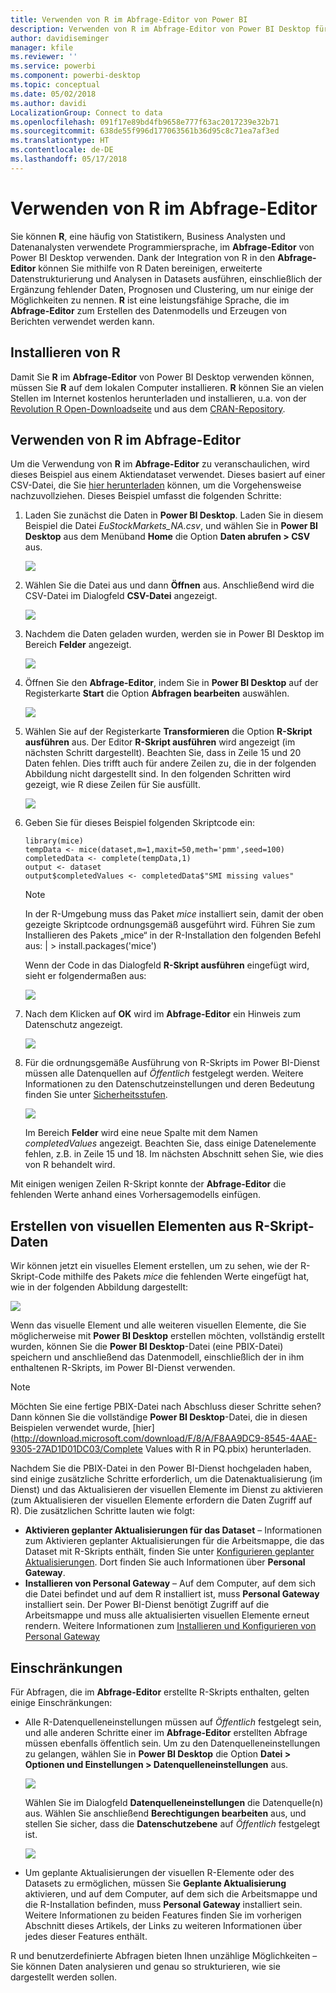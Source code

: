 ```yaml
---
title: Verwenden von R im Abfrage-Editor von Power BI
description: Verwenden von R im Abfrage-Editor von Power BI Desktop für erweiterte Analysen
author: davidiseminger
manager: kfile
ms.reviewer: ''
ms.service: powerbi
ms.component: powerbi-desktop
ms.topic: conceptual
ms.date: 05/02/2018
ms.author: davidi
LocalizationGroup: Connect to data
ms.openlocfilehash: 091f17e89bd4fb9658e777f63ac2017239e32b71
ms.sourcegitcommit: 638de55f996d177063561b36d95c8c71ea7af3ed
ms.translationtype: HT
ms.contentlocale: de-DE
ms.lasthandoff: 05/17/2018
---
```

# <a name="using-r-in-query-editor"></a>Verwenden von R im Abfrage-Editor
Sie können **R**, eine häufig von Statistikern, Business Analysten und Datenanalysten verwendete Programmiersprache, im **Abfrage-Editor** von Power BI Desktop verwenden. Dank der Integration von R in den **Abfrage-Editor** können Sie mithilfe von R Daten bereinigen, erweiterte Datenstrukturierung und Analysen in Datasets ausführen, einschließlich der Ergänzung fehlender Daten, Prognosen und Clustering, um nur einige der Möglichkeiten zu nennen. **R** ist eine leistungsfähige Sprache, die im **Abfrage-Editor** zum Erstellen des Datenmodells und Erzeugen von Berichten verwendet werden kann.

## <a name="installing-r"></a>Installieren von R
Damit Sie **R** im **Abfrage-Editor** von Power BI Desktop verwenden können, müssen Sie **R** auf dem lokalen Computer installieren. **R** können Sie an vielen Stellen im Internet kostenlos herunterladen und installieren, u.a. von der [Revolution R Open-Downloadseite](https://mran.revolutionanalytics.com/download/) und aus dem [CRAN-Repository](https://cran.r-project.org/bin/windows/base/).

## <a name="using-r-in-query-editor"></a>Verwenden von R im Abfrage-Editor
Um die Verwendung von **R** im **Abfrage-Editor** zu veranschaulichen, wird dieses Beispiel aus einem Aktiendataset verwendet. Dieses basiert auf einer CSV-Datei, die Sie [hier herunterladen](http://download.microsoft.com/download/F/8/A/F8AA9DC9-8545-4AAE-9305-27AD1D01DC03/EuStockMarkets_NA.csv) können, um die Vorgehensweise nachzuvollziehen. Dieses Beispiel umfasst die folgenden Schritte:

1. Laden Sie zunächst die Daten in **Power BI Desktop**. Laden Sie in diesem Beispiel die Datei *EuStockMarkets_NA.csv*, und wählen Sie in **Power BI Desktop** aus dem Menüband **Home** die Option **Daten abrufen > CSV** aus.
   
   ![](media/desktop-r-in-query-editor/r-in-query-editor_1.png)
2. Wählen Sie die Datei aus und dann **Öffnen** aus. Anschließend wird die CSV-Datei im Dialogfeld **CSV-Datei** angezeigt.
   
   ![](media/desktop-r-in-query-editor/r-in-query-editor_2.png)
3. Nachdem die Daten geladen wurden, werden sie in Power BI Desktop im Bereich **Felder** angezeigt.
   
   ![](media/desktop-r-in-query-editor/r-in-query-editor_3.png)
4. Öffnen Sie den **Abfrage-Editor**, indem Sie in **Power BI Desktop** auf der Registerkarte **Start** die Option **Abfragen bearbeiten** auswählen.
   
   ![](media/desktop-r-in-query-editor/r-in-query-editor_4.png)
5. Wählen Sie auf der Registerkarte **Transformieren** die Option **R-Skript ausführen** aus. Der Editor **R-Skript ausführen** wird angezeigt (im nächsten Schritt dargestellt). Beachten Sie, dass in Zeile 15 und 20 Daten fehlen. Dies trifft auch für andere Zeilen zu, die in der folgenden Abbildung nicht dargestellt sind. In den folgenden Schritten wird gezeigt, wie R diese Zeilen für Sie ausfüllt.
   
   ![](media/desktop-r-in-query-editor/r-in-query-editor_5d.png)
6. Geben Sie für dieses Beispiel folgenden Skriptcode ein:
   
       library(mice)
       tempData <- mice(dataset,m=1,maxit=50,meth='pmm',seed=100)
       completedData <- complete(tempData,1)
       output <- dataset
       output$completedValues <- completedData$"SMI missing values"
   
   > [!NOTE]
   > In der R-Umgebung muss das Paket *mice* installiert sein, damit der oben gezeigte Skriptcode ordnungsgemäß ausgeführt wird. Führen Sie zum Installieren des Pakets „mice“ in der R-Installation den folgenden Befehl aus: |      > install.packages('mice')
   > 
   > 
   
   Wenn der Code in das Dialogfeld **R-Skript ausführen** eingefügt wird, sieht er folgendermaßen aus:
   
   ![](media/desktop-r-in-query-editor/r-in-query-editor_5b.png)
7. Nach dem Klicken auf **OK** wird im **Abfrage-Editor** ein Hinweis zum Datenschutz angezeigt.
   
   ![](media/desktop-r-in-query-editor/r-in-query-editor_6.png)
8. Für die ordnungsgemäße Ausführung von R-Skripts im Power BI-Dienst müssen alle Datenquellen auf *Öffentlich* festgelegt werden. Weitere Informationen zu den Datenschutzeinstellungen und deren Bedeutung finden Sie unter [Sicherheitsstufen](desktop-privacy-levels.md).
   
   ![](media/desktop-r-in-query-editor/r-in-query-editor_7.png)
   
   Im Bereich **Felder** wird eine neue Spalte mit dem Namen *completedValues* angezeigt. Beachten Sie, dass einige Datenelemente fehlen, z.B. in Zeile 15 und 18. Im nächsten Abschnitt sehen Sie, wie dies von R behandelt wird.
   

Mit einigen wenigen Zeilen R-Skript konnte der **Abfrage-Editor** die fehlenden Werte anhand eines Vorhersagemodells einfügen.

## <a name="creating-visuals-from-r-script-data"></a>Erstellen von visuellen Elementen aus R-Skript-Daten
Wir können jetzt ein visuelles Element erstellen, um zu sehen, wie der R-Skript-Code mithilfe des Pakets *mice* die fehlenden Werte eingefügt hat, wie in der folgenden Abbildung dargestellt:

![](media/desktop-r-in-query-editor/r-in-query-editor_8a.png)

Wenn das visuelle Element und alle weiteren visuellen Elemente, die Sie möglicherweise mit **Power BI Desktop** erstellen möchten, vollständig erstellt wurden, können Sie die **Power BI Desktop**-Datei (eine PBIX-Datei) speichern und anschließend das Datenmodell, einschließlich der in ihm enthaltenen R-Skripts, im Power BI-Dienst verwenden.

> [!NOTE]
> Möchten Sie eine fertige PBIX-Datei nach Abschluss dieser Schritte sehen? Dann können Sie die vollständige **Power BI Desktop**-Datei, die in diesen Beispielen verwendet wurde, [hier](http://download.microsoft.com/download/F/8/A/F8AA9DC9-8545-4AAE-9305-27AD1D01DC03/Complete Values with R in PQ.pbix) herunterladen.
> 
> 

Nachdem Sie die PBIX-Datei in den Power BI-Dienst hochgeladen haben, sind einige zusätzliche Schritte erforderlich, um die Datenaktualisierung (im Dienst) und das Aktualisieren der visuellen Elemente im Dienst zu aktivieren (zum Aktualisieren der visuellen Elemente erfordern die Daten Zugriff auf R). Die zusätzlichen Schritte lauten wie folgt:

* **Aktivieren geplanter Aktualisierungen für das Dataset** – Informationen zum Aktivieren geplanter Aktualisierungen für die Arbeitsmappe, die das Dataset mit R-Skripts enthält, finden Sie unter [Konfigurieren geplanter Aktualisierungen](refresh-scheduled-refresh.md). Dort finden Sie auch Informationen über **Personal Gateway**.
* **Installieren von Personal Gateway** – Auf dem Computer, auf dem sich die Datei befindet und auf dem R installiert ist, muss **Personal Gateway** installiert sein. Der Power BI-Dienst benötigt Zugriff auf die Arbeitsmappe und muss alle aktualisierten visuellen Elemente erneut rendern. Weitere Informationen zum [Installieren und Konfigurieren von Personal Gateway](personal-gateway.md)

## <a name="limitations"></a>Einschränkungen
Für Abfragen, die im **Abfrage-Editor** erstellte R-Skripts enthalten, gelten einige Einschränkungen:

* Alle R-Datenquelleneinstellungen müssen auf *Öffentlich* festgelegt sein, und alle anderen Schritte einer im **Abfrage-Editor** erstellten Abfrage müssen ebenfalls öffentlich sein. Um zu den Datenquelleneinstellungen zu gelangen, wählen Sie in **Power BI Desktop** die Option **Datei > Optionen und Einstellungen > Datenquelleneinstellungen** aus.
  
  ![](media/desktop-r-in-query-editor/r-in-query-editor_9.png)
  
  Wählen Sie im Dialogfeld **Datenquelleneinstellungen** die Datenquelle(n) aus. Wählen Sie anschließend **Berechtigungen bearbeiten** aus, und stellen Sie sicher, dass die **Datenschutzebene** auf *Öffentlich* festgelegt ist.
  
  ![](media/desktop-r-in-query-editor/r-in-query-editor_10.png)    
* Um geplante Aktualisierungen der visuellen R-Elemente oder des Datasets zu ermöglichen, müssen Sie **Geplante Aktualisierung** aktivieren, und auf dem Computer, auf dem sich die Arbeitsmappe und die R-Installation befinden, muss **Personal Gateway** installiert sein. Weitere Informationen zu beiden Features finden Sie im vorherigen Abschnitt dieses Artikels, der Links zu weiteren Informationen über jedes dieser Features enthält.

R und benutzerdefinierte Abfragen bieten Ihnen unzählige Möglichkeiten – Sie können Daten analysieren und genau so strukturieren, wie sie dargestellt werden sollen.


